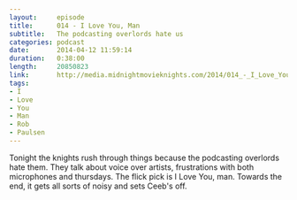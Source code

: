 ```yaml
---
layout:     episode
title:      014 - I Love You, Man
subtitle:   The podcasting overlords hate us
categories: podcast
date:       2014-04-12 11:59:14
duration:   0:38:00
length:     20850823
link:       http://media.midnightmovieknights.com/2014/014_-_I_Love_You_Man.m4a
tags:
- I
- Love
- You
- Man
- Rob
- Paulsen
---
```

Tonight the knights rush through things because the podcasting overlords hate them. They talk about voice over artists, frustrations with both microphones and thursdays. The flick pick is I Love You, man. Towards the end, it gets all sorts of noisy and sets Ceeb's off.